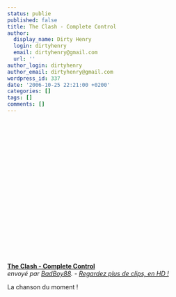 ```yaml
---
status: publie
published: false
title: The Clash - Complete Control
author:
  display_name: Dirty Henry
  login: dirtyhenry
  email: dirtyhenry@gmail.com
  url: ''
author_login: dirtyhenry
author_email: dirtyhenry@gmail.com
wordpress_id: 337
date: '2006-10-25 22:21:00 +0200'
categories: []
tags: []
comments: []
---
```

<object width="480" height="327"><param name="movie" value="http://www.dailymotion.com/swf/video/x6du8"></param><param name="allowFullScreen" value="true"></param><param name="allowScriptAccess" value="always"></param><embed type="application/x-shockwave-flash" src="http://www.dailymotion.com/swf/video/x6du8" width="480" height="327" allowfullscreen="true" allowscriptaccess="always"></embed></object><br /><b><a href="http://www.dailymotion.com/video/x6du8_the-clash-complete-control_music">The Clash - Complete Control</a></b><br /><i>envoy&eacute; par <a href="http://www.dailymotion.com/BadBoy88">BadBoy88</a>. - <a href="http://www.dailymotion.com/fr/channel/music">Regardez plus de clips, en HD !</a></i>

La chanson du moment !
